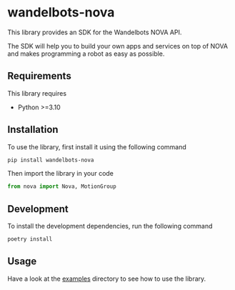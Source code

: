 # wandelbots-nova

This library provides an SDK for the Wandelbots NOVA API.

The SDK will help you to build your own apps and services on top of NOVA and makes programming a robot as easy as possible.

## Requirements

This library requires
* Python >=3.10

## Installation

To use the library, first install it using the following command

```bash
pip install wandelbots-nova
```

Then import the library in your code

```python
from nova import Nova, MotionGroup
```

## Development

To install the development dependencies, run the following command

```bash
poetry install
```

## Usage

Have a look at the [examples](https://github.com/wandelbotsgmbh/wandelbots-nova/tree/main/examples) directory to see how to use the library.
